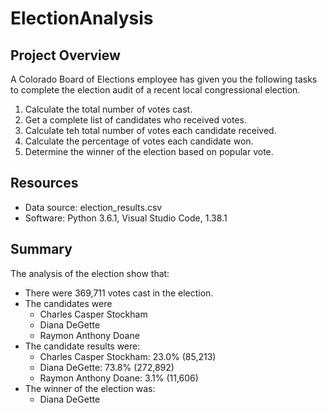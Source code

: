 # ElectionAnalysis

## Project Overview
A Colorado Board of Elections employee has given you the following tasks to complete the election audit of a recent local congressional election.

1. Calculate the total number of votes cast.
2. Get a complete list of candidates who received votes.
3. Calculate teh total number of votes each candidate received.
4. Calculate the percentage of votes each candidate won.
5. Determine the winner of the election based on popular vote.

## Resources
* Data source: election_results.csv
* Software: Python 3.6.1, Visual Studio Code, 1.38.1

## Summary
The analysis of the election show that:
* There were 369,711 votes cast in the election.
* The candidates were
  * Charles Casper Stockham
  * Diana DeGette
  * Raymon Anthony Doane
* The candidate results were:
  * Charles Casper Stockham: 23.0% (85,213)
  * Diana DeGette: 73.8% (272,892)
  * Raymon Anthony Doane: 3.1% (11,606)
* The winner of the election was:
  * Diana DeGette 
